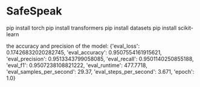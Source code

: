 # SafeSpeak
pip install torch
pip install transformers
pip install datasets
pip install scikit-learn

the accuracy and precision of the model: 
{'eval_loss': 0.17426832020282745,
 'eval_accuracy': 0.9507554161915621,
 'eval_precision': 0.9513343799058085,
 'eval_recall': 0.9501140250855188,
 'eval_f1': 0.9507238108821222,
 'eval_runtime': 477.7718,
 'eval_samples_per_second': 29.37,
 'eval_steps_per_second': 3.671,
 'epoch': 1.0}